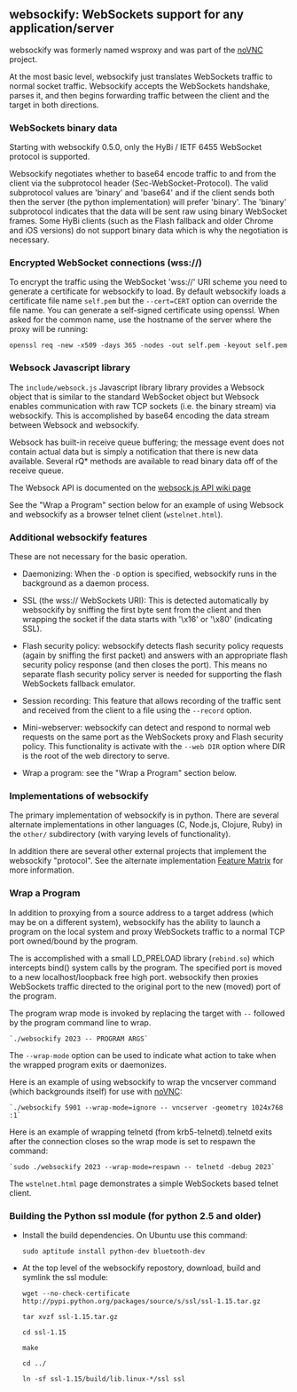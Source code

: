 ## websockify: WebSockets support for any application/server

websockify was formerly named wsproxy and was part of the
[noVNC](https://github.com/kanaka/noVNC) project.

At the most basic level, websockify just translates WebSockets traffic
to normal socket traffic. Websockify accepts the WebSockets handshake,
parses it, and then begins forwarding traffic between the client and
the target in both directions.

### WebSockets binary data

Starting with websockify 0.5.0, only the HyBi / IETF
6455 WebSocket protocol is supported.

Websockify negotiates whether to base64 encode traffic to and from the
client via the subprotocol header (Sec-WebSocket-Protocol). The valid
subprotocol values are 'binary' and 'base64' and if the client sends
both then the server (the python implementation) will prefer 'binary'.
The 'binary' subprotocol indicates that the data will be sent raw
using binary WebSocket frames. Some HyBi clients (such as the Flash
fallback and older Chrome and iOS versions) do not support binary data
which is why the negotiation is necessary.


### Encrypted WebSocket connections (wss://)

To encrypt the traffic using the WebSocket 'wss://' URI scheme you
need to generate a certificate for websockify to load. By default websockify
loads a certificate file name `self.pem` but the `--cert=CERT` option can
override the file name. You can generate a self-signed certificate using
openssl. When asked for the common name, use the hostname of the server where
the proxy will be running:

```
openssl req -new -x509 -days 365 -nodes -out self.pem -keyout self.pem
```


### Websock Javascript library


The `include/websock.js` Javascript library library provides a Websock
object that is similar to the standard WebSocket object but Websock
enables communication with raw TCP sockets (i.e. the binary stream)
via websockify. This is accomplished by base64 encoding the data
stream between Websock and websockify.

Websock has built-in receive queue buffering; the message event
does not contain actual data but is simply a notification that
there is new data available. Several rQ* methods are available to
read binary data off of the receive queue.

The Websock API is documented on the [websock.js API wiki page](https://github.com/kanaka/websockify/wiki/websock.js)

See the "Wrap a Program" section below for an example of using Websock
and websockify as a browser telnet client (`wstelnet.html`).


### Additional websockify features

These are not necessary for the basic operation.

* Daemonizing: When the `-D` option is specified, websockify runs
  in the background as a daemon process.

* SSL (the wss:// WebSockets URI): This is detected automatically by
  websockify by sniffing the first byte sent from the client and then
  wrapping the socket if the data starts with '\x16' or '\x80'
  (indicating SSL).

* Flash security policy: websockify detects flash security policy
  requests (again by sniffing the first packet) and answers with an
  appropriate flash security policy response (and then closes the
  port). This means no separate flash security policy server is needed
  for supporting the flash WebSockets fallback emulator.

* Session recording: This feature that allows recording of the traffic
  sent and received from the client to a file using the `--record`
  option.

* Mini-webserver: websockify can detect and respond to normal web
  requests on the same port as the WebSockets proxy and Flash security
  policy. This functionality is activate with the `--web DIR` option
  where DIR is the root of the web directory to serve.

* Wrap a program: see the "Wrap a Program" section below.


### Implementations of websockify

The primary implementation of websockify is in python. There are
several alternate implementations in other languages (C, Node.js,
Clojure, Ruby) in the `other/` subdirectory (with varying levels of
functionality).

In addition there are several other external projects that implement
the websockify "protocol". See the alternate implementation [Feature
Matrix](https://github.com/kanaka/websockify/wiki/Feature_Matrix) for
more information.


### Wrap a Program

In addition to proxying from a source address to a target address
(which may be on a different system), websockify has the ability to
launch a program on the local system and proxy WebSockets traffic to
a normal TCP port owned/bound by the program.

The is accomplished with a small LD_PRELOAD library (`rebind.so`)
which intercepts bind() system calls by the program. The specified
port is moved to a new localhost/loopback free high port. websockify
then proxies WebSockets traffic directed to the original port to the
new (moved) port of the program.

The program wrap mode is invoked by replacing the target with `--`
followed by the program command line to wrap.

    `./websockify 2023 -- PROGRAM ARGS`

The `--wrap-mode` option can be used to indicate what action to take
when the wrapped program exits or daemonizes.

Here is an example of using websockify to wrap the vncserver command
(which backgrounds itself) for use with
[noVNC](https://github.com/kanaka/noVNC):

    `./websockify 5901 --wrap-mode=ignore -- vncserver -geometry 1024x768 :1`

Here is an example of wrapping telnetd (from krb5-telnetd).telnetd
exits after the connection closes so the wrap mode is set to respawn
the command:

    `sudo ./websockify 2023 --wrap-mode=respawn -- telnetd -debug 2023`

The `wstelnet.html` page demonstrates a simple WebSockets based telnet
client.


### Building the Python ssl module (for python 2.5 and older)

* Install the build dependencies. On Ubuntu use this command:

    `sudo aptitude install python-dev bluetooth-dev`

* At the top level of the websockify repostory, download, build and
  symlink the ssl module:

    `wget --no-check-certificate http://pypi.python.org/packages/source/s/ssl/ssl-1.15.tar.gz`

    `tar xvzf ssl-1.15.tar.gz`

    `cd ssl-1.15`

    `make`

    `cd ../`

    `ln -sf ssl-1.15/build/lib.linux-*/ssl ssl`

